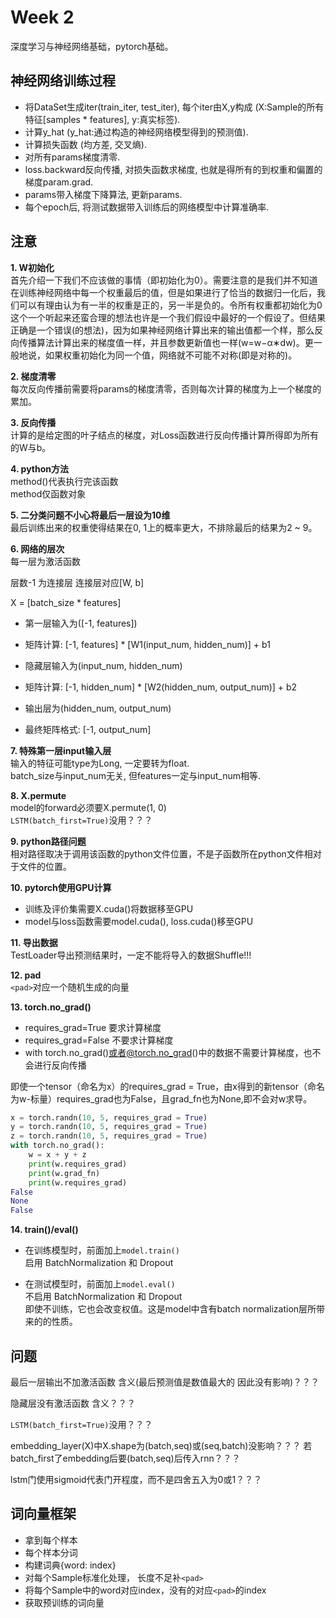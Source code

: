 # Week 2
深度学习与神经网络基础，pytorch基础。

## 神经网络训练过程

- 将DataSet生成iter(train_iter, test_iter), 每个iter由X,y构成 (X:Sample的所有特征[samples * features], y:真实标签).
- 计算y_hat (y_hat:通过构造的神经网络模型得到的预测值).
- 计算损失函数 (均方差, 交叉熵).
- 对所有params梯度清零.
- loss.backward反向传播, 对损失函数求梯度, 也就是得所有的到权重和偏置的梯度param.grad.
- params带入梯度下降算法, 更新params.
- 每个epoch后, 将测试数据带入训练后的网络模型中计算准确率.

## 注意
**1. W初始化**  
首先介绍一下我们不应该做的事情（即初始化为0）。需要注意的是我们并不知道在训练神经网络中每一个权重最后的值，但是如果进行了恰当的数据归一化后，我们可以有理由认为有一半的权重是正的，另一半是负的。令所有权重都初始化为0这个一个听起来还蛮合理的想法也许是一个我们假设中最好的一个假设了。但结果正确是一个错误(的想法)，因为如果神经网络计算出来的输出值都一个样，那么反向传播算法计算出来的梯度值一样，并且参数更新值也一样(w=w−α∗dw)。更一般地说，如果权重初始化为同一个值，网络就不可能不对称(即是对称的)。

**2. 梯度清零**  
每次反向传播前需要将params的梯度清零，否则每次计算的梯度为上一个梯度的累加。

**3. 反向传播**  
计算的是给定图的叶子结点的梯度，对Loss函数进行反向传播计算所得即为所有的W与b。

**4. python方法**  
method()代表执行完该函数  
method仅函数对象

**5. 二分类问题不小心将最后一层设为10维**  
最后训练出来的权重使得结果在0, 1上的概率更大，不排除最后的结果为2 ~ 9。

**6. 网络的层次**  
每一层为激活函数

层数-1 为连接层 连接层对应[W, b]

X = [batch_size * features]  

- 第一层输入为([-1, features])  

- 矩阵计算: [-1, features] * [W1(input_num, hidden_num)] + b1  

- 隐藏层输入为(input_num, hidden_num)  

- 矩阵计算: [-1, hidden_num] * [W2(hidden_num, output_num)] + b2  

- 输出层为(hidden_num, output_num)  

- 最终矩阵格式: [-1, output_num]

**7. 特殊第一层input输入层**  
输入的特征可能type为Long, 一定要转为float.  
batch_size与input_num无关, 但features一定与input_num相等.

**8. X.permute**  
model的forward必须要X.permute(1, 0)  
`LSTM(batch_first=True)`没用？？？

**9. python路径问题**  
相对路径取决于调用该函数的python文件位置，不是子函数所在python文件相对于文件的位置。

**10. pytorch使用GPU计算**  
- 训练及评价集需要X.cuda()将数据移至GPU  
- model与loss函数需要model.cuda(), loss.cuda()移至GPU

**11. 导出数据**  
TestLoader导出预测结果时，一定不能将导入的数据Shuffle!!!

**12. pad**  
`<pad>`对应一个随机生成的向量

**13. torch.no_grad()**  
- requires_grad=True 要求计算梯度
- requires_grad=False 不要求计算梯度
- with torch.no_grad()或者@torch.no_grad()中的数据不需要计算梯度，也不会进行反向传播

即使一个tensor（命名为x）的requires_grad = True，由x得到的新tensor（命名为w-标量）requires_grad也为False，且grad_fn也为None,即不会对w求导。
```py
x = torch.randn(10, 5, requires_grad = True)
y = torch.randn(10, 5, requires_grad = True)
z = torch.randn(10, 5, requires_grad = True)
with torch.no_grad():
    w = x + y + z
    print(w.requires_grad)
    print(w.grad_fn)
    print(w.requires_grad)
False
None
False
```

**14. train()/eval()**  
- 在训练模型时，前面加上`model.train()`  
启用 BatchNormalization 和 Dropout

- 在测试模型时，前面加上`model.eval()`  
不启用 BatchNormalization 和 Dropout  
即使不训练，它也会改变权值。这是model中含有batch normalization层所带来的的性质。


## 问题
最后一层输出不加激活函数 含义(最后预测值是数值最大的 因此没有影响)？？？

隐藏层没有激活函数 含义？？？

`LSTM(batch_first=True)`没用？？？

embedding_layer(X)中X.shape为(batch,seq)或(seq,batch)没影响？？？
若batch_first了embedding后要(batch,seq)后传入rnn？？？

lstm门使用sigmoid代表门开程度，而不是四舍五入为0或1？？？



## 词向量框架

- 拿到每个样本
- 每个样本分词
- 构建词典{word: index}
- 对每个Sample标准化处理， 长度不足补`<pad>`
- 将每个Sample中的word对应index，没有的对应`<pad>`的index
- 获取预训练的词向量
